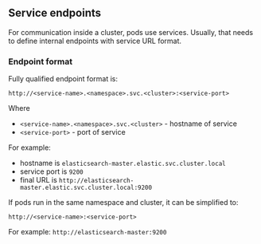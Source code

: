 ## Service endpoints
For communication inside a cluster, pods use services. Usually, that needs to define internal endpoints with service URL format.
### Endpoint format
Fully qualified endpoint format is:
```
http://<service-name>.<namespace>.svc.<cluster>:<service-port>
```
Where 
- `<service-name>.<namespace>.svc.<cluster>` - hostname of service
- `<service-port>` - port of service

For example: 
- hostname is `elasticsearch-master.elastic.svc.cluster.local` 
- service port is `9200` 
- final URL is `http://elasticsearch-master.elastic.svc.cluster.local:9200`

If pods run in the same namespace and cluster, it can be simplified to:
```
http://<service-name>:<service-port>
```

For example: `http://elasticsearch-master:9200`
